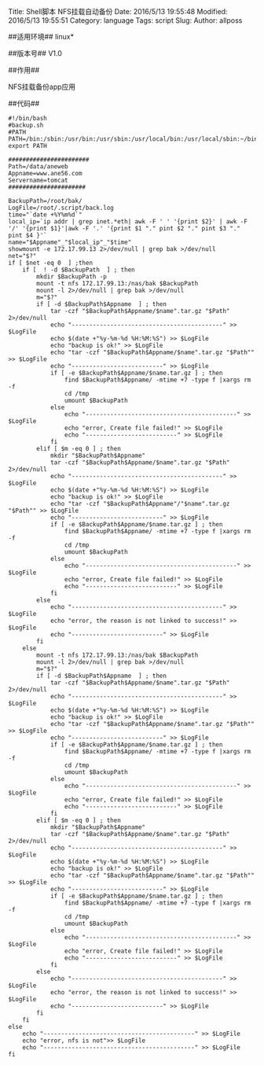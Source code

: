 Title: Shell脚本 NFS挂载自动备份
Date: 2016/5/13 19:55:48 
Modified: 2016/5/13 19:55:51 
Category: language
Tags: script
Slug: 
Author: allposs


##适用环境##
linux*

##版本号##
V1.0

##作用##

NFS挂载备份app应用


##代码##

	#!/bin/bash
	#backup.sh
	#PATH
	PATH=/bin:/sbin:/usr/bin:/usr/sbin:/usr/local/bin:/usr/local/sbin:~/bin
	export PATH
	
	#######################
	Path=/data/aneweb
	Appname=www.ane56.com
	Servername=tomcat
	######################

	BackupPath=/root/bak/
	LogFile=/root/.script/back.log
	time="`date +%Y%m%d`"
	local_ip=`ip addr | grep inet.*eth| awk -F ' ' '{print $2}' | awk -F '/' '{print $1}'|awk -F '.' '{print $1 "." pint $2 "." pint $3 "." pint $4 }'`
	name="$Appname"_"$local_ip"_"$time"
	showmount -e 172.17.99.13 2>/dev/null | grep bak >/dev/null
	net="$?"
	if [ $net -eq 0  ] ;then
		if [  ! -d $BackupPath  ] ; then
			mkdir $BackupPath -p
			mount -t nfs 172.17.99.13:/nas/bak $BackupPath
			mount -l 2>/dev/null | grep bak >/dev/null	
			m="$?"
	  		if [ -d $BackupPath$Appname  ] ; then  	 
				tar -czf "$BackupPath$Appname/$name".tar.gz "$Path" 2>/dev/null
				echo "-------------------------------------------" >> $LogFile
		 		echo $(date +"%y-%m-%d %H:%M:%S") >> $LogFile
		 		echo "backup is ok!" >> $LogFile
		 		echo "tar -czf "$BackupPath$Appname/$name".tar.gz "$Path"" >> $LogFile
		 		echo "--------------------------" >> $LogFile
		 		if [ -e $BackupPath$Appname/$name.tar.gz ] ; then
					find $BackupPath$Appname/ -mtime +7 -type f |xargs rm -f
					cd /tmp
					umount $BackupPath
				else
					echo "-------------------------------------------" >> $LogFile
					echo "error, Create file failed!" >> $LogFile
					echo "--------------------------" >> $LogFile
				fi		
			elif [ $m -eq 0 ] ; then
				mkdir "$BackupPath$Appname"
				tar -czf "$BackupPath$Appname/$name".tar.gz "$Path" 2>/dev/null
				echo "-------------------------------------------" >> $LogFile
				echo $(date +"%y-%m-%d %H:%M:%S") >> $LogFile
				echo "backup is ok!" >> $LogFile
				echo "tar -czf "$BackupPath$Appname"/"$name".tar.gz "$Path"" >> $LogFile
				echo "--------------------------" >> $LogFile 
				if [ -e $BackupPath$Appname/$name.tar.gz ] ; then
					find $BackupPath$Appname/ -mtime +7 -type f |xargs rm -f
					cd /tmp
					umount $BackupPath
				else
					echo "-------------------------------------------" >> $LogFile
					echo "error, Create file failed!" >> $LogFile
					echo "--------------------------" >> $LogFile
				fi
	 		else
				echo "-------------------------------------------" >> $LogFile
				echo "error, the reason is not linked to success!" >> $LogFile
		 		echo "--------------------------" >> $LogFile
	 		fi
		else
			mount -t nfs 172.17.99.13:/nas/bak $BackupPath
			mount -l 2>/dev/null | grep bak >/dev/null		
			m="$?"
  			if [ -d $BackupPath$Appname  ] ; then  	 
				tar -czf "$BackupPath$Appname/$name".tar.gz "$Path" 2>/dev/null
		 		echo "-------------------------------------------" >> $LogFile
		 		echo $(date +"%y-%m-%d %H:%M:%S") >> $LogFile
		 		echo "backup is ok!" >> $LogFile
		 		echo "tar -czf "$BackupPath$Appname/$name".tar.gz "$Path"" >> $LogFile
		 		echo "--------------------------" >> $LogFile
		 		if [ -e $BackupPath$Appname/$name.tar.gz ] ; then
					find $BackupPath$Appname/ -mtime +7 -type f |xargs rm -f
					cd /tmp
					umount $BackupPath
				else
					echo "-------------------------------------------" >> $LogFile
					echo "error, Create file failed!" >> $LogFile
					echo "--------------------------" >> $LogFile
				fi		
			elif [ $m -eq 0 ] ; then
				mkdir "$BackupPath$Appname"
				tar -czf "$BackupPath$Appname/$name".tar.gz "$Path" 2>/dev/null
				echo "-------------------------------------------" >> $LogFile
				echo $(date +"%y-%m-%d %H:%M:%S") >> $LogFile
				echo "backup is ok!" >> $LogFile
				echo "tar -czf "$BackupPath$Appname/$name".tar.gz "$Path"" >> $LogFile
				echo "--------------------------" >> $LogFile 
				if [ -e $BackupPath$Appname/$name.tar.gz ] ; then
					find $BackupPath$Appname/ -mtime +7 -type f |xargs rm -f
					cd /tmp
					umount $BackupPath
				else
					echo "-------------------------------------------" >> $LogFile
					echo "error, Create file failed!" >> $LogFile
					echo "--------------------------" >> $LogFile
				fi
	 		else
				echo "-------------------------------------------" >> $LogFile
				echo "error, the reason is not linked to success!" >> $LogFile
				echo "--------------------------" >> $LogFile
	 		fi
		fi
	else
		echo "-------------------------------------------" >> $LogFile
		echo "error, nfs is not">> $LogFile
		echo "-------------------------------------------" >> $LogFile
	fi
